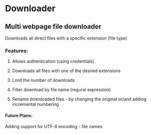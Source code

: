 # Downloader

## Multi webpage file downloader

Downloads all direct files with a specific extension (file type)

### Features:

1) Allows authentication (using credentials)

2) Downloads all files with one of the desired extensions

3) Limit the number of downloads

4) Filter download by file name (regural expression)

5) Rename downloaded files - by changing the original or/and adding incremental numbering

#### Future Plans:

Adding support for UTF-8 encoding - file names
